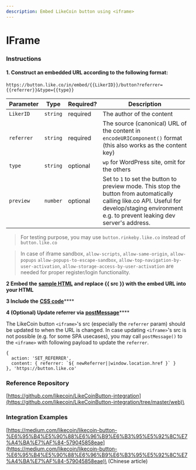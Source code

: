 ```yaml
---
description: Embed LikeCoin button using <iframe>
---
```


# IFrame

### **Instructions**

#### **1. Construct an embedded URL according to the following format:**

```
https://button.like.co/in/embed/{{LikerID}}/button?referrer={{referrer}}&type={{type}}
```

| Parameter  | Type     | Required? | Description                                                                                                                                                                                     |
| ---------- | -------- | --------- | ----------------------------------------------------------------------------------------------------------------------------------------------------------------------------------------------- |
| `LikerID`  | `string` | required  | The author of the content                                                                                                                                                                       |
| `referrer` | `string` | required  | The source (canonical) URL of the content in `encodeURIComponent()` format (this also works as the content key)                                                                                 |
| `type`     | `string` | optional  | `wp` for WordPress site, omit for the others                                                                                                                                                    |
| `preview`  | `number` | optional  | Set to `1` to set the button to preview mode. This stop the button from automatically calling like.co API. Useful for develop/staging environment e.g. to prevent leaking dev server's address. |

> For testing purpose, you may use `button.rinkeby.like.co` instead of `button.like.co`

> In case of iframe sandbox, `allow-scripts`, `allow-same-origin`, `allow-popups` `allow-popups-to-escape-sandbox`, `allow-top-navigation-by-user-activation`, `allow-storage-access-by-user-activation` are needed for proper register/login functionality.

**2 Embed the** [**sample HTML**](https://github.com/likecoin/LikeCoinButton-integration/blob/master/web/index.html) **and replace {{ src }} with the embed URL into your HTML**

**3 Include the** [**CSS code**](https://github.com/likecoin/LikeCoinButton-integration/blob/master/web/style.css)****

**4 (Optional) Update referrer via** [**postMessage**](https://github.com/likecoin/LikeCoinButton-integration/blob/master/web/postMessage.html)****

The LikeCoin button `<iframe>`'s src (especially the `referrer` param) should be updated to when the URL is changed. In case updating `<iframe>`'s src is not possible (e.g. for some SPA usecases), you may call `postMessage()` to the `<iframe>` with following payload to update the `referrer`.

```
{
  action: 'SET_REFERRER',
  content: { referrer: `${ newReferrer||window.location.href }` }
}, 'https://button.like.co'
```

### Reference Repository

[https://github.com/likecoin/LikeCoinButton-integration](https://github.com/likecoin/LikeCoinButton-integration/tree/master/web)\


### Integration Examples

[https://medium.com/likecoin/likecoin-button-%E6%95%B4%E5%90%88%E6%96%B9%E6%B3%95%E5%92%8C%E7%A4%BA%E7%AF%84-579045858eae](https://medium.com/likecoin/likecoin-button-%E6%95%B4%E5%90%88%E6%96%B9%E6%B3%95%E5%92%8C%E7%A4%BA%E7%AF%84-579045858eae)\
(Chinese article)
